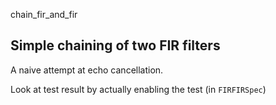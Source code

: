 chain_fir_and_fir

## Simple chaining of two FIR filters

A naive attempt at echo cancellation.

Look at test result by actually enabling the test (in `FIRFIRSpec`)

